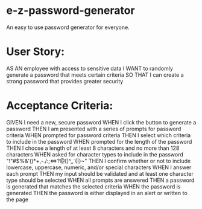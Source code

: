 # e-z-password-generator
An easy to use password generator for everyone.

# User Story: 
AS AN employee with access to sensitive data
I WANT to randomly generate a password that meets certain criteria
SO THAT I can create a strong password that provides greater security

# Acceptance Criteria:
GIVEN I need a new, secure password
WHEN I click the button to generate a password
THEN I am presented with a series of prompts for password criteria
WHEN prompted for password criteria
THEN I select which criteria to include in the password
WHEN prompted for the length of the password
THEN I choose a length of at least 8 characters and no more than 128 characters
WHEN asked for character types to include in the password
"!"#$%&'()*+,-./:;<=>?@[\]^_`{|}~"
THEN I confirm whether or not to include lowercase, uppercase, numeric, and/or special characters
WHEN I answer each prompt
THEN my input should be validated and at least one character type should be selected
WHEN all prompts are answered
THEN a password is generated that matches the selected criteria
WHEN the password is generated
THEN the password is either displayed in an alert or written to the page

